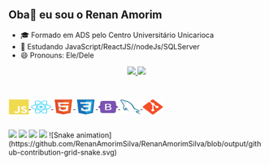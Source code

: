 ## Oba👋 eu sou o Renan Amorim

- 🎓 Formado em ADS pelo Centro Universitário Unicarioca
- 🌱 Estudando JavaScript/ReactJS//nodeJs/SQLServer
- 😄 Pronouns: Ele/Dele

<div align="center">
  <a href="https://github.com/RenanAmorimSilva">
  <img height="180em" src="https://github-readme-stats.vercel.app/api?username=RenanAmorimSilva&=true&theme=dracula&include_all_commits=true&count_private=true"/>
  <img height="180em" src="https://github-readme-stats.vercel.app/api/top-langs/?username=RenanAmorimSilva&layout=compact&langs_count=7&theme=dracula"/>
</div>

## 
  
<div style="display: inline_block"><br>
  <img align="center" alt="Renan-Js" height="30" width="40" src="https://raw.githubusercontent.com/devicons/devicon/master/icons/javascript/javascript-plain.svg">
  <img align="center" alt="Renan-React" height="30" width="40" src="https://raw.githubusercontent.com/devicons/devicon/master/icons/react/react-original.svg">
  <img align="center" alt="Renan-HTML" height="30" width="40" src="https://raw.githubusercontent.com/devicons/devicon/master/icons/html5/html5-original.svg">
  <img align="center" alt="Renan-CSS" height="30" width="40" src="https://raw.githubusercontent.com/devicons/devicon/master/icons/css3/css3-original.svg">
  <img align="center" alt="Renan-Bt" height="30" width="40" src="https://raw.githubusercontent.com/devicons/devicon/master/icons/bootstrap/bootstrap-plain.svg">
  <img align="center" alt="Renan-Mysql" height="30" width="40" src="https://raw.githubusercontent.com/devicons/devicon/master/icons/mysql/mysql-original.svg">
  <img align="center" alt="Renan-Git" height="30" width="40" src="https://raw.githubusercontent.com/devicons/devicon/master/icons/git/git-original.svg">

  
##
 
<div> 
  <a href="https://www.instagram.com/renansilvaamorim1999/" target="_blank"><img src="https://img.shields.io/badge/-Instagram-%23E4405F?style=for-the-badge&logo=instagram&logoColor=white" target="_blank"></a>
 <a href="https://www.facebook.com/renan.amorim.397/" target="_blank"><img src="https://img.shields.io/badge/Facebook-7289DA?style=for-the-badge&logo=Facebook&logoColor=white" target="_blank"></a> 
  <a href = "https://mail.google.com/mail/u/0/#inbox"><img src="https://img.shields.io/badge/-Gmail-%23333?style=for-the-badge&logo=gmail&logoColor=white" target="_blank"></a>
  <a href="https://www.linkedin.com/in/renan-amorim-56a687155/" target="_blank"><img src="https://img.shields.io/badge/-LinkedIn-%230077B5?style=for-the-badge&logo=linkedin&logoColor=white" target="_blank"></a>
 ![Snake animation](https://github.com/RenanAmorimSilva/RenanAmorimSilva/blob/output/github-contribution-grid-snake.svg)
</div>
